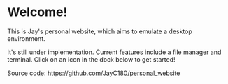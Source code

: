 # Welcome!

This is Jay's personal website, which aims to emulate a desktop environment.

It's still under implementation. Current features include a file manager and terminal. Click on an icon in the dock below to get started!

Source code: https://github.com/JayC180/personal_website
